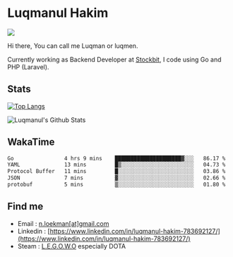 
# Luqmanul Hakim

![](https://komarev.com/ghpvc/?username=luqman-v1)

Hi there, You can call me Luqman or luqmen.

Currently working as Backend Developer at [Stockbit](https://stockbit.com/), I code using Go and PHP (Laravel).
## Stats

[![Top Langs](https://github-readme-stats.vercel.app/api/top-langs/?username=luqman-v1&layout=compact)](https://github.com/anuraghazra/github-readme-stats)

![Luqmanul's Github Stats](https://github-readme-stats.vercel.app/api?username=luqman-v1&show_icons=true)


## WakaTime 

<!--START_SECTION:waka-->

```txt
Go                4 hrs 9 mins    █████████████████████▓░░░   86.17 %
YAML              13 mins         █▒░░░░░░░░░░░░░░░░░░░░░░░   04.73 %
Protocol Buffer   11 mins         █░░░░░░░░░░░░░░░░░░░░░░░░   03.86 %
JSON              7 mins          ▓░░░░░░░░░░░░░░░░░░░░░░░░   02.66 %
protobuf          5 mins          ▒░░░░░░░░░░░░░░░░░░░░░░░░   01.80 %
```

<!--END_SECTION:waka-->


## Find me 

- Email : [n.loekman[at]gmail.com](mailto:n.loekman@gmail.com)
- Linkedin : [https://www.linkedin.com/in/luqmanul-hakim-783692127/](https://www.linkedin.com/in/luqmanul-hakim-783692127/)
- Steam : [L.E.G.O.W.O](https://steamcommunity.com/id/fuukmans) especially DOTA


